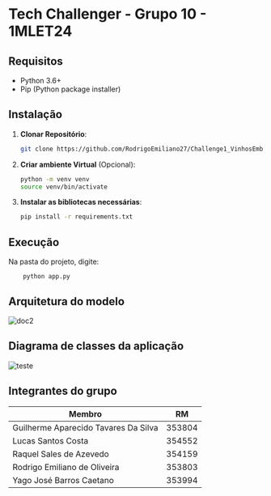 # Tech Challenger - Grupo 10 - 1MLET24


## Requisitos

- Python 3.6+
- Pip (Python package installer)

## Instalação

1. **Clonar Repositório**:

    ```sh
    git clone https://github.com/RodrigoEmiliano27/Challenge1_VinhosEmbrapa
    ```

2. **Criar ambiente Virtual** (Opcional):

    ```sh
    python -m venv venv
    source venv/bin/activate 
    ```

3. **Instalar as bibliotecas necessárias**:

    ```sh
    pip install -r requirements.txt
    ```
## Execução

Na pasta do projeto, digite:

```
    python app.py
```


## Arquitetura do modelo

![doc2](https://github.com/RodrigoEmiliano27/Challenge1_VinhosEmbrapa/assets/62484044/d879f30c-fb9c-485f-8618-5ee4020f63b4)

## Diagrama de classes da aplicação

![teste](https://github.com/RodrigoEmiliano27/Challenge1_VinhosEmbrapa/assets/62484044/da283f06-33ec-4494-bb03-cf96c5fd9002)


## Integrantes do grupo

| Membro | RM |
| ------ | -------------- |
| Guilherme Aparecido Tavares Da Silva | 353804 |
| Lucas Santos Costa | 354552 |
| Raquel Sales de Azevedo | 354159 |
| Rodrigo Emiliano de Oliveira | 353803 |
| Yago José Barros Caetano | 353994 |

